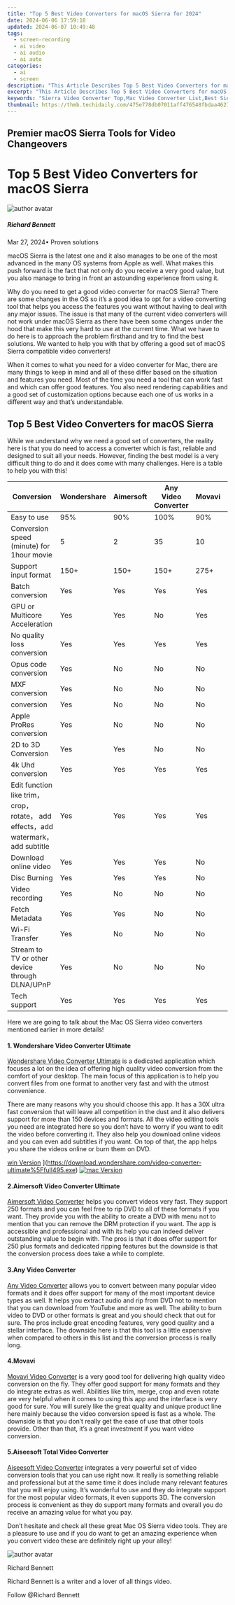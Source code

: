 ```yaml
---
title: "Top 5 Best Video Converters for macOS Sierra for 2024"
date: 2024-06-06 17:59:18
updated: 2024-06-07 10:49:48
tags: 
  - screen-recording
  - ai video
  - ai audio
  - ai auto
categories: 
  - ai
  - screen
description: "This Article Describes Top 5 Best Video Converters for macOS Sierra for 2024"
excerpt: "This Article Describes Top 5 Best Video Converters for macOS Sierra for 2024"
keywords: "Sierra Video Converter Top,Mac Video Converter List,Best Sierra Converter,Video Conversion Sierra,Top Converters Sierra,Sierra Mac Convertors,Best Sierra Conversion Tools"
thumbnail: https://thmb.techidaily.com/475e778db07011aff476548fbdaa46272592bc242d2a4144096bc7b432d20837.jpg
---
```


## Premier macOS Sierra Tools for Video Changeovers

# Top 5 Best Video Converters for macOS Sierra

![author avatar](https://images.wondershare.com/filmora/article-images/richard-bennett.jpg)

##### Richard Bennett

 Mar 27, 2024• Proven solutions

 macOS Sierra is the latest one and it also manages to be one of the most advanced in the many OS systems from Apple as well. What makes this push forward is the fact that not only do you receive a very good value, but you also manage to bring in front an astounding experience from using it.

 Why do you need to get a good video converter for macOS Sierra? There are some changes in the OS so it’s a good idea to opt for a video converting tool that helps you access the features you want without having to deal with any major issues. The issue is that many of the current video converters will not work under macOS Sierra as there have been some changes under the hood that make this very hard to use at the current time. What we have to do here is to approach the problem firsthand and try to find the best solutions. We wanted to help you with that by offering a good set of macOS Sierra compatible video converters!

 When it comes to what you need for a video converter for Mac, there are many things to keep in mind and all of these differ based on the situation and features you need. Most of the time you need a tool that can work fast and which can offer good features. You also need rendering capabilities and a good set of customization options because each one of us works in a different way and that’s understandable.

## Top 5 Best Video Converters for macOS Sierra

 While we understand why we need a good set of converters, the reality here is that you do need to access a converter which is fast, reliable and designed to suit all your needs. However, finding the best model is a very difficult thing to do and it does come with many challenges. Here is a table to help you with this!

| Conversion                                                                  | Wondershare | Aimersoft | Any Video Converter | Movavi | Aiseesoft |
| --------------------------------------------------------------------------- | ----------- | --------- | ------------------- | ------ | --------- |
| Easy to use                                                                 | 95%         | 90%       | 100%                | 90%    | 70%       |
| Conversion speed (minute) for 1hour movie                                   | 5           | 2         | 35                  | 10     | 31        |
| Support input format                                                        | 150+        | 150+      | 150+                | 275+   | 400+      |
| Batch conversion                                                            | Yes         | Yes       | Yes                 | Yes    | Yes       |
| GPU or Multicore Acceleration                                               | Yes         | Yes       | No                  | Yes    | Yes       |
| No quality loss conversion                                                  | Yes         | Yes       | Yes                 | Yes    | Yes       |
| Opus code conversion                                                        | Yes         | No        | No                  | No     | No        |
| MXF conversion                                                              | Yes         | No        | No                  | No     | No        |
| conversion                                                                  | Yes         | No        | No                  | No     | No        |
| Apple ProRes conversion                                                     | Yes         | No        | No                  | No     | No        |
| 2D to 3D Conversion                                                         | Yes         | Yes       | No                  | No     | Yes       |
| 4k Uhd conversion                                                           | Yes         | Yes       | Yes                 | Yes    | Yes       |
| Edit function like trim，crop，rotate， add effects，add watermark，add subtitle | Yes         | Yes       | Yes                 | Yes    | Yes       |
| Download online video                                                       | Yes         | Yes       | Yes                 | No     | Yes       |
| Disc Burning                                                                | Yes         | Yes       | Yes                 | No     | No        |
| Video recording                                                             | Yes         | No        | No                  | No     | No        |
| Fetch Metadata                                                              | Yes         | Yes       | No                  | No     | No        |
| Wi-Fi Transfer                                                              | Yes         | No        | No                  | No     | No        |
| Stream to TV or other device through DLNA/UPnP                              | Yes         | No        | No                  | No     | No        |
| Tech support                                                                | Yes         | Yes       | Yes                 | Yes    | Yes       |

 Here we are going to talk about the Mac OS Sierra video converters mentioned earlier in more details!

#### 1\. Wondershare Video Converter Ultimate

[Wondershare Video Converter Ultimate](https://tools.techidaily.com/wondershare/videoconverter/download/) is a dedicated application which focuses a lot on the idea of offering high quality video conversion from the comfort of your desktop. The main focus of this application is to help you convert files from one format to another very fast and with the utmost convenience.

 There are many reasons why you should choose this app. It has a 30X ultra fast conversion that will leave all competition in the dust and it also delivers support for more than 150 devices and formats. All the video editing tools you need are integrated here so you don’t have to worry if you want to edit the video before converting it. They also help you download online videos and you can even add subtitles if you want. On top of that, the app helps you share the videos online or burn them on DVD.

[win Version](https://images.wondershare.com/style/images/download-btn-win.png) ](https://download.wondershare.com/video-converter-ultimate%5Ffull495.exe) [ ![mac Version](https://images.wondershare.com/style/images/download-btn-mac.png) ](javascript:void%280%29;)

#### 2.Aimersoft Video Converter Ultimate

[Aimersoft Video Converter](http://www.aimersoft.com/video-converter.html) helps you convert videos very fast. They support 250 formats and you can feel free to rip DVD to all of these formats if you want. They provide you with the ability to create a DVD with menu not to mention that you can remove the DRM protection if you want. The app is accessible and professional and with its help you can indeed deliver outstanding value to begin with. The pros is that it does offer support for 250 plus formats and dedicated ripping features but the downside is that the conversion process does take a while to complete.

#### 3.Any Video Converter

[Any Video Converter]( http://www.any-video-converter.com/products/for%5Fvideo%5Ffree/ ) allows you to convert between many popular video formats and it does offer support for many of the most important device types as well. It helps you extract audio and rip from DVD not to mention that you can download from YouTube and more as well. The ability to burn video to DVD or other formats is great and you should check that out for sure. The pros include great encoding features, very good quality and a stellar interface. The downside here is that this tool is a little expensive when compared to others in this list and the conversion process is really long.

#### 4.Movavi

[Movavi Video Converter](  http://www.movavi.com/videoconverter/) is a very good tool for delivering high quality video conversion on the fly. They offer good support for many formats and they do integrate extras as well. Abilities like trim, merge, crop and even rotate are very helpful when it comes to using this app and the interface is very good for sure. You will surely like the great quality and unique product line here mainly because the video conversion speed is fast as a whole. The downside is that you don’t really get the ease of use that other tools provide. Other than that, it’s a great investment if you want video conversion.

#### 5.Aiseesoft Total Video Converter

[Aiseesoft Video Converter]( http://www.aiseesoft.com/total-video-converter.html ) integrates a very powerful set of video conversion tools that you can use right now. It really is something reliable and professional but at the same time it does include many relevant features that you will enjoy using. It’s wonderful to use and they do integrate support for the most popular video formats, it even supports 3D. The conversion process is convenient as they do support many formats and overall you do receive an amazing value for what you pay.

 Don’t hesitate and check all these great Mac OS Sierra video tools. They are a pleasure to use and if you do want to get an amazing experience when you convert video these are definitely right up your alley!

![author avatar](https://images.wondershare.com/filmora/article-images/richard-bennett.jpg)

Richard Bennett

Richard Bennett is a writer and a lover of all things video.

Follow @Richard Bennett


<ins class="adsbygoogle"
     style="display:block"
     data-ad-format="autorelaxed"
     data-ad-client="ca-pub-7571918770474297"
     data-ad-slot="1223367746"></ins>



<ins class="adsbygoogle"
     style="display:block"
     data-ad-client="ca-pub-7571918770474297"
     data-ad-slot="8358498916"
     data-ad-format="auto"
     data-full-width-responsive="true"></ins>

